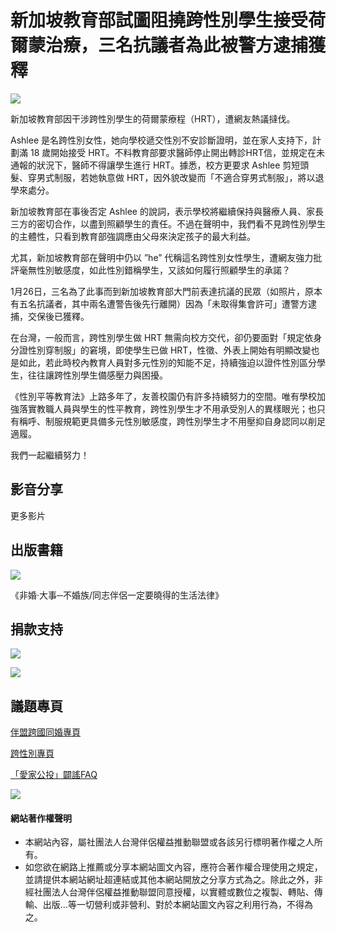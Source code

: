 # 新加坡教育部試圖阻撓跨性別學生接受荷爾蒙治療，三名抗議者為此被警方逮捕獲釋

![](https://lgbtfamiliesinfo.tw/wp-content/uploads/2021/01/1-29-1-1024x1024.jpg)

新加坡教育部因干涉跨性別學生的荷爾蒙療程（HRT），遭網友熱議撻伐。

Ashlee 是名跨性別女性，她向學校遞交性別不安診斷證明，並在家人支持下，計劃滿 18 歲開始接受 HRT。不料教育部要求醫師停止開出轉診HRT信，並規定在未通報的狀況下，醫師不得讓學生進行 HRT。據悉，校方更要求 Ashlee 剪短頭髮、穿男式制服，若她執意做 HRT，因外貌改變而「不適合穿男式制服」，將以退學來處分。

新加坡教育部在事後否定 Ashlee 的說詞，表示學校將繼續保持與醫療人員、家長三方的密切合作，以盡到照顧學生的責任。不過在聲明中，我們看不見跨性別學生的主體性，只看到教育部強調應由父母來決定孩子的最大利益。

尤其，新加坡教育部在聲明中仍以 ”he” 代稱這名跨性別女性學生，遭網友強力批評毫無性別敏感度，如此性別錯稱學生，又該如何履行照顧學生的承諾？

1月26日，三名為了此事而到新加坡教育部大門前表達抗議的民眾（如照片，原本有五名抗議者，其中兩名遭警告後先行離開）因為「未取得集會許可」遭警方逮捕，交保後已獲釋。

在台灣，一般而言，跨性別學生做 HRT 無需向校方交代，卻仍要面對「規定依身分證性別穿制服」的窘境，即使學生已做 HRT，性徵、外表上開始有明顯改變也是如此，若此時校內教育人員對多元性別的知能不足，持續強迫以證件性別區分學生，往往讓跨性別學生備感壓力與困擾。

《性別平等教育法》上路多年了，友善校園仍有許多持續努力的空間。唯有學校加強落實教職人員與學生的性平教育，跨性別學生才不用承受別人的異樣眼光；也只有稱呼、制服規範更具備多元性別敏感度，跨性別學生才不用壓抑自身認同以削足適履。

我們一起繼續努力！

## 影音分享

更多影片

## 出版書籍

[![](http://localhost/lgbtfamiliesinfo/wp-content/uploads/2018/07/非婚大事_s.jpg)](http://localhost/lgbtfamiliesinfo/wp-content/uploads/2018/07/非婚大事_s.jpg)

《非婚‧大事─不婚族/同志伴侶一定要曉得的生活法律》

## 捐款支持

[![](https://lgbtfamiliesinfo.tw/wp-content/uploads/2018/07/捐款按鈕_定期定額.jpg)](https://tapcpr.neticrm.tw/civicrm/contribute/transact?reset=1&id=34)

[![](https://lgbtfamiliesinfo.tw/wp-content/uploads/2018/07/捐款按鈕_單筆.jpg)](https://tapcpr.neticrm.tw/civicrm/contribute/transact?reset=1&id=34)

## 議題專頁

[伴盟跨國同婚專頁](https://tapcpr.org/main-topics/transnational-same-sex-marriage)

[跨性別專頁](https://tapcpr.org/main-topics/gender)

[「愛家公投」闢謠FAQ](https://tapcpr.org/referendum/faq)

[![](https://lgbtfamiliesinfo.tw/wp-content/uploads/2018/08/688818191877463600-伴侶盟logo-標準字置右-01.full_-300x104.jpg)](https://tapcpr.org/)

#### 網站著作權聲明

- 本網站內容，屬社團法人台灣伴侶權益推動聯盟或各該另行標明著作權之人所有。
- 如您欲在網路上推薦或分享本網站圖文內容，應符合著作權合理使用之規定，並請提供本網站網址超連結或其他本網站開放之分享方式為之。除此之外，非經社團法人台灣伴侶權益推動聯盟同意授權，以實體或數位之複製、轉貼、傳輸、出版…等一切營利或非營利、對於本網站圖文內容之利用行為，不得為之。
<!-- tcd_original_link http://lgbtfamiliesinfo.tw/?p=4351 -->
